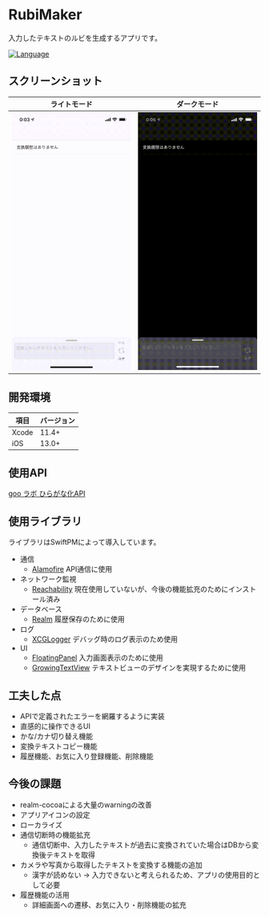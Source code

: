 # RubiMaker
入力したテキストのルビを生成するアプリです。

[![Language](https://img.shields.io/badge/language-Swift%205.0-orange.svg)](https://swift.org)

## スクリーンショット
|ライトモード|ダークモード|
|---|---|
|<img src="./Resource/light.gif" width="320px">|<img src="./Resource/dark.gif" width="320px">|

## 開発環境
|項目|バージョン|
|---|---|
|Xcode|11.4+|
|iOS|13.0+|

## 使用API
[goo ラボ ひらがな化API](https://labs.goo.ne.jp/api/jp/hiragana-translation/)

## 使用ライブラリ
ライブラリはSwiftPMによって導入しています。
- 通信
  - [Alamofire](https://github.com/Alamofire/Alamofire)
    API通信に使用
- ネットワーク監視
  - [Reachability](https://github.com/ashleymills/Reachability.swift)
    現在使用していないが、今後の機能拡充のためにインストール済み
- データベース
  - [Realm](https://github.com/realm/realm-cocoa)
    履歴保存のために使用
- ログ
  - [XCGLogger](https://github.com/DaveWoodCom/XCGLogger)
    デバッグ時のログ表示のため使用
- UI
  - [FloatingPanel](https://github.com/SCENEE/FloatingPanel)
    入力画面表示のために使用
  - [GrowingTextView](https://github.com/KennethTsang/GrowingTextView)
    テキストビューのデザインを実現するために使用

## 工夫した点
- APIで定義されたエラーを網羅するように実装
- 直感的に操作できるUI
- かな/カナ切り替え機能
- 変換テキストコピー機能
- 履歴機能、お気に入り登録機能、削除機能

## 今後の課題
- realm-cocoaによる大量のwarningの改善
- アプリアイコンの設定
- ローカライズ 
- 通信切断時の機能拡充
    - 通信切断中、入力したテキストが過去に変換されていた場合はDBから変換後テキストを取得
- カメラや写真から取得したテキストを変換する機能の追加
    - 漢字が読めない -> 入力できないと考えられるため、アプリの使用目的として必要
- 履歴機能の活用
    - 詳細画面への遷移、お気に入り・削除機能の拡充
